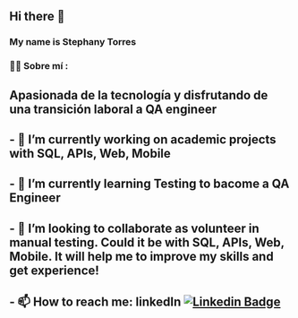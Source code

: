 ## Hi there 👋
### My name is Stephany Torres
### :woman_technologist: Sobre mí : 
## Apasionada de la tecnología y disfrutando de una transición laboral a QA engineer

## - 🔭 I’m currently working on academic projects with SQL, APIs, Web, Mobile
## - 🌱 I’m currently learning Testing to bacome a QA Engineer
## - 👯 I’m looking to collaborate as volunteer in manual testing. Could it be with SQL, APIs, Web, Mobile. It will help me to improve my skills and get experience!
## - 📫 How to reach me: linkedIn [![Linkedin Badge](https://img.shields.io/badge/-stephany-blue?style=flat&logo=Linkedin&logoColor=white)](https://www.linkedin.com/in/stephany-torres-sa/)
